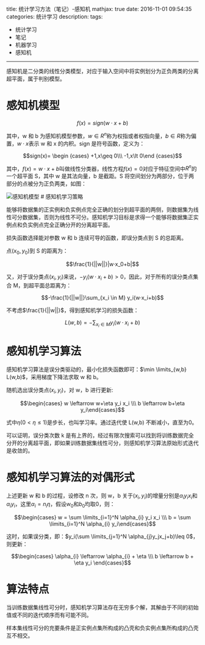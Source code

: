 title: 统计学习方法（笔记）-感知机
mathjax: true
date: 2016-11-01 09:54:35
categories: 统计学习
description:
tags:
- 统计学习
- 笔记
- 机器学习
- 感知机

---

感知机是二分类的线性分类模型，对应于输入空间中将实例划分为正负两类的分离超平面，属于判别模型。

# 感知机模型

$$f(x)=sign(w·x+b)$$

其中，w 和 b 为感知机模型参数，$w \in R^n$称为权指或者权指向量，$b \in R$称为偏置，$w·x$表示 w 和 x 的内积。sign 是符号函数，定义为：

$$sign(x)= \begin {cases} +1,x\geq 0\\\ -1,x\lt 0\end {cases}$$

其中，$f(x)=w·x+b$叫做线性分类器，线性方程$f(x)=0$对应于特征空间中$R^n$的一个超平面 S，其中 w 是其法向量，b 是截距。S 将空间划分为两部分，位于两部分的点被分为正负两类，如图：

<img src="/images/statistical-learning-method/1477967448.jpg"  title="感知机模型" alt="感知机模型"/>
# 感知机学习策略

能够将数据集的正实例和负实例点完全正确的划分到超平面的两侧，则数据集为线性可分数据集，否则为线性不可分。感知机学习目标是求得一个能够将数据集正实例点和负实例点完全正确分开的分离超平面。

损失函数选择能对参数 w 和 b 连续可导的函数，即误分类点到 S 的总距离。

点$(x_0,y_0)$到 S 的距离为：

$$\frac{1}{||w||}|w·x_0+b|$$

又，对于误分类点$(x_i,y_i)$来说，$-y_i(w·x_i+b)\gt 0$，因此，对于所有的误分类点集合 M，到超平面总距离为：

$$-\frac{1}{||w||}\sum_{x_i \in M} y_i(w·x_i+b)$$

不考虑$\frac{1}{||w||}$，得到感知机学习的损失函数：

$$L(w,b)=-\sum_{x_i \in M} y_i(w·x_i+b)$$

# 感知机学习算法

感知机学习算法是误分类驱动的，最小化损失函数即可：$\min \limits_{w,b} L(w,b)$，采用梯度下降法求取 w 和 b。

随机选出误分类点$(x_i,y_i)$，对 w，b 进行更新:

$$\begin{cases} w \leftarrow w+\eta y_i x_i \\\ b \leftarrow b+\eta y_i\end{cases}$$

式中$\eta (0\lt \eta \le 1)$是步长，也叫学习率。通过迭代使 L(w,b) 不断减小，直至为0。

可以证明，误分类次数 k 是有上界的，经过有限次搜索可以找到将训练数据完全分开的分离超平面，即如果训练数据集线性可分，则感知机学习算法原始形式迭代是收敛的。

# 感知机学习算法的对偶形式

上述更新 w 和 b 的过程，设修改 n 次，则 w，b 关于$(x_i,y_i)$的增量分别是$\alpha_{i} y_i x_i$和$\alpha_{i} y_i$，这里$\alpha_{i}=n_i\eta$，假设$w_0$和$b_0$均取0，则：

$$\begin{cases} w = \sum \limits_{i=1}^N \alpha_{i} y_i x_i \\\ b = \sum \limits_{i=1}^N \alpha_{i} y_i\end{cases}$$

这时，如果误分类，即：$y_i(\sum \limits_{j=1}^N \alpha_{j}y_jx_j+b)\leq 0$，则更新：

$$\begin{cases} \alpha_{i} \leftarrow \alpha_{i} + \eta \\\ b \leftarrow b + \eta y_i \end{cases}$$

# 算法特点

当训练数据集线性可分时，感知机学习算法存在无穷多个解，其解由于不同的初始值或不同的迭代顺序而有可能不同。

样本集线性可分的充要条件是正实例点集所构成的凸壳和负实例点集所构成的凸壳互不相交。


